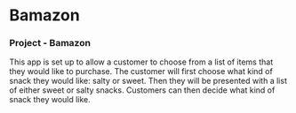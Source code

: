 # Bamazon

### Project - Bamazon

This app is set up to allow a customer to choose from a list of items that they would like to purchase. The customer will first choose what kind of snack they would like: salty or sweet. Then they will be presented with a list of either sweet or salty snacks. Customers can then decide what kind of snack they would like. 
